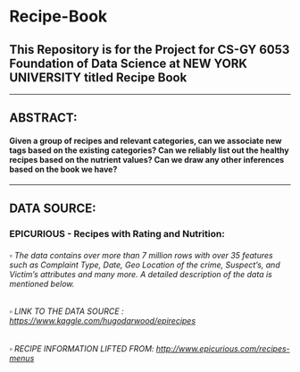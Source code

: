 # Recipe-Book
## This Repository is for the Project for CS-GY 6053 Foundation of Data Science at NEW YORK UNIVERSITY titled Recipe Book

***
## ABSTRACT:
#### Given a group of recipes and relevant categories, can we associate new tags based on the existing categories? Can we reliably list out the healthy recipes based on the nutrient values? Can we draw any other inferences based on the book we have?

***
## DATA SOURCE:
### EPICURIOUS - Recipes with Rating and Nutrition:

######  ▫️ The data contains over more than 7 million rows with over 35 features such as Complaint Type, Date, Geo Location of the crime, Suspect’s, and Victim’s attributes and many more. A detailed description of the data is mentioned below.

###### ▫️ LINK TO THE DATA SOURCE : https://www.kaggle.com/hugodarwood/epirecipes
###### ▫️ RECIPE INFORMATION LIFTED FROM: http://www.epicurious.com/recipes-menus

